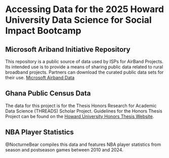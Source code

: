 # Accessing Data for the 2025 Howard University Data Science for Social Impact Bootcamp

## Microsoft Ariband Initiative Repository
This repository is a public source of data used by ISPs for AirBand Projects. Its intended use is to provide a means of sharing public data related to rural broadband projects. Partners can download the curated public data sets for their use.
[Microsoft Airband Data](https://github.com/microsoft/AirbandData)

## Ghana Public Census Data
The data for this project is for the Thesis Honors Research for Academic Data Science (THREADS) Scholar Project. Guidelines for the Honors Thesis Project can be found on the [Howard University Honors Thesis Website](https://coashonors.howard.edu/academics/honors-thesis).

## NBA Player Statistics
@NocturneBear compiles this data and features NBA player statistics from season and postseason games between 2010 and 2024. 
